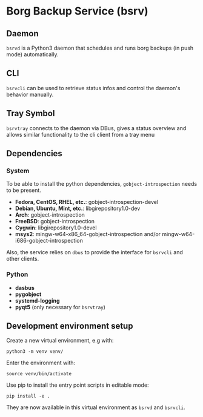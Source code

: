 # Borg Backup Service (bsrv)

## Daemon

`bsrvd` is a Python3 daemon that schedules and runs borg backups (in push mode) automatically.

## CLI

`bsrvcli` can be used to retrieve status infos and control the daemon's behavior manually.

## Tray Symbol

`bsrvtray` connects to the daemon via DBus, gives a status overview and allows similar functionality to the cli client from a tray menu

## Dependencies

### System

To be able to install the python dependencies, `gobject-introspection` needs to be present.

* **Fedora, CentOS, RHEL, etc.**: gobject-introspection-devel
* **Debian, Ubuntu, Mint, etc.**: libgirepository1.0-dev
* **Arch**: gobject-introspection
* **FreeBSD**: gobject-introspection
* **Cygwin**: libgirepository1.0-devel
* **msys2**: mingw-w64-x86_64-gobject-introspection and/or mingw-w64-i686-gobject-introspection

Also, the service relies on `dbus` to provide the interface for `bsrvcli` and other clients.

### Python

* **dasbus**
* **pygobject**
* **systemd-logging**
* **pyqt5** (only necessary for `bsrvtray`)

## Development environment setup

Create a new virtual environment, e.g with:
```
python3 -m venv venv/
```
Enter the environment with:
```
source venv/bin/activate
```
Use pip to install the entry point scripts in editable mode:
```
pip install -e .
```
They are now available in this virtual environment as `bsrvd` and `bsrvcli`.
